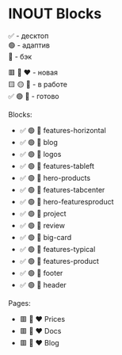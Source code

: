 # INOUT Blocks

✅ - десктоп<br>
🟢 - адаптив<br>
💚 - бэк

🟥 🔴 ❤️ - новая<br> 
🟨 🟡 💛 - в работе<br>
✅ 🟢 💚 - готово

Blocks:
- ✅ 🟢 💛 features-horizontal
- ✅ 🟢 💛 blog
- ✅ 🟢 💛 logos
- ✅ 🟢 💛 features-tableft
- ✅ 🟢 💛 hero-products
- ✅ 🟢 💛 features-tabcenter
- ✅ 🟢 💛 hero-featuresproduct
- ✅ 🟢 💛 project
- ✅ 🟢 💛 review
- ✅ 🟢 💛 big-card
- ✅ 🟢 💛 features-typical
- ✅ 🟢 💛 features-product
- ✅ 🟢 💛 footer
- ✅ 🟢 💛 header

Pages:
- 🟥 🔴 ❤️ Prices
- 🟥 🔴 ❤️ Docs
- 🟥 🔴 ❤️ Blog
